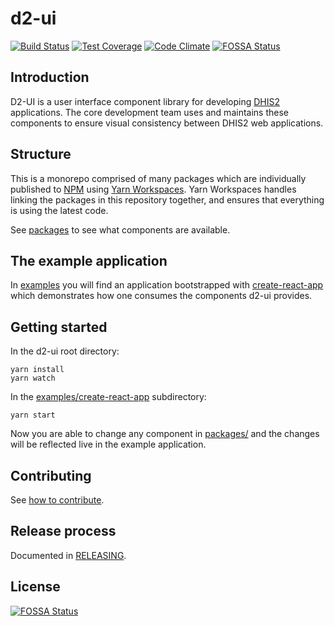 # d2-ui

[![Build Status](https://travis-ci.org/dhis2/d2-ui.svg)](https://travis-ci.org/dhis2/d2-ui)
[![Test Coverage](https://codeclimate.com/github/dhis2/d2-ui/badges/coverage.svg)](https://codeclimate.com/github/dhis2/d2-ui/coverage)
[![Code Climate](https://codeclimate.com/github/dhis2/d2-ui/badges/gpa.svg)](https://codeclimate.com/github/dhis2/d2-ui)
[![FOSSA Status](https://app.fossa.io/api/projects/git%2Bgithub.com%2Fdhis2%2Fd2-ui.svg?type=shield)](https://app.fossa.io/projects/git%2Bgithub.com%2Fdhis2%2Fd2-ui?ref=badge_shield)

## Introduction

D2-UI is a user interface component library for developing
[DHIS2](http://www.dhis2.org) applications. The core development team
uses and maintains these components to ensure visual consistency between
DHIS2 web applications.

## Structure

This is a monorepo comprised of many packages which are individually
published to [NPM](https://npmjs.com) using [Yarn Workspaces](https://yarnpkg.com/lang/en/docs/workspaces/). Yarn Workspaces
handles linking the packages in this repository together, and ensures that
everything is using the latest code.

See [packages](https://github.com/dhis2/d2-ui/blob/master/packages) to
see what components are available.

## The example application

In [examples](https://github.com/dhis2/d2-ui/blob/master/examples) you
will find an application bootstrapped with
[create-react-app](https://github.com/facebook/create-react-app) which
demonstrates how one consumes the components d2-ui provides.

## Getting started

In the d2-ui root directory:

```
yarn install
yarn watch
```

In the
[examples/create-react-app](https://github.com/dhis2/d2-ui/blob/master/examples/create-react-app)
subdirectory:

```
yarn start
```

Now you are able to change any component in
[packages/](https://github.com/dhis2/d2-ui/blob/master/packages) and the
changes will be reflected live in the example application.

## Contributing

See [how to
contribute](https://github.com/dhis2/d2-ui/blob/master/docs/CONTRIBUTING.md).

## Release process

Documented in [RELEASING](https://github.com/dhis2/d2-ui/blob/master/docs/RELEASING.md).

## License
[![FOSSA Status](https://app.fossa.io/api/projects/git%2Bgithub.com%2Fdhis2%2Fd2-ui.svg?type=large)](https://app.fossa.io/projects/git%2Bgithub.com%2Fdhis2%2Fd2-ui?ref=badge_large)
